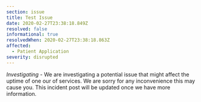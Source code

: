 ```yaml
---
section: issue
title: Test Issue
date: 2020-02-27T23:38:18.849Z
resolved: false
informational: true
resolvedWhen: 2020-02-27T23:38:18.863Z
affected:
  - Patient Application
severity: disrupted
---
```

*Investigating* - We are investigating a potential issue that might affect the uptime of one our of services. We are sorry for any inconvenience this may cause you. This incident post will be updated once we have more information.
